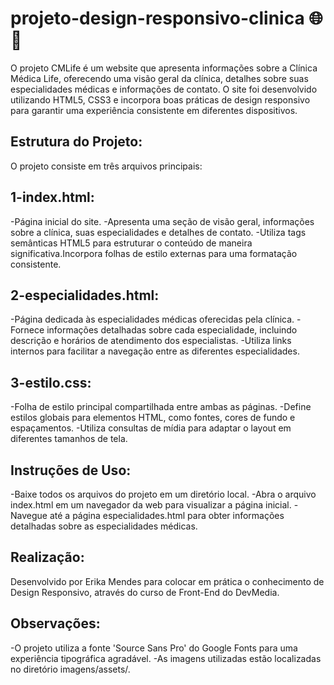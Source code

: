 # projeto-design-responsivo-clinica 🌐🏥
O projeto CMLife é um website que apresenta informações sobre a Clínica Médica Life, oferecendo uma visão geral da clínica, detalhes sobre suas especialidades médicas e informações de contato. O site foi desenvolvido utilizando HTML5, CSS3 e incorpora boas práticas de design responsivo para garantir uma experiência consistente em diferentes dispositivos.

## Estrutura do Projeto:
O projeto consiste em três arquivos principais:

## 1-index.html:

-Página inicial do site.
-Apresenta uma seção de visão geral, informações sobre a clínica, suas especialidades e detalhes de contato.
-Utiliza tags semânticas HTML5 para estruturar o conteúdo de maneira significativa.Incorpora folhas de estilo externas para uma formatação consistente.

## 2-especialidades.html:

-Página dedicada às especialidades médicas oferecidas pela clínica.
-Fornece informações detalhadas sobre cada especialidade, incluindo descrição e horários de atendimento dos especialistas.
-Utiliza links internos para facilitar a navegação entre as diferentes especialidades.

## 3-estilo.css:

-Folha de estilo principal compartilhada entre ambas as páginas.
-Define estilos globais para elementos HTML, como fontes, cores de fundo e espaçamentos.
-Utiliza consultas de mídia para adaptar o layout em diferentes tamanhos de tela.

## Instruções de Uso:

-Baixe todos os arquivos do projeto em um diretório local.
-Abra o arquivo index.html em um navegador da web para visualizar a página inicial.
-Navegue até a página especialidades.html para obter informações detalhadas sobre as especialidades médicas.

## Realização:

Desenvolvido por Erika Mendes para colocar em prática o conhecimento de Design Responsivo, através do curso de Front-End do DevMedia.

## Observações:

-O projeto utiliza a fonte 'Source Sans Pro' do Google Fonts para uma experiência tipográfica agradável.
-As imagens utilizadas estão localizadas no diretório imagens/assets/.
